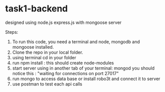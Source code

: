 # task1-backend
designed using node.js express.js with mongoose server

Steps:
1. To run this code, you need a terminal and node, mongodb and mongoose installed.
2. Clone the repo in your local folder.
3. using terminal cd in your folder
4. run npm install : this should create node-modules
5. start server using in another tab of your terminal: mongod 
   you should notice this : "waiting for connections on port 27017"
6. run mongo to access data base or install robo3t and connect it to server
7. use postman to test each api calls

